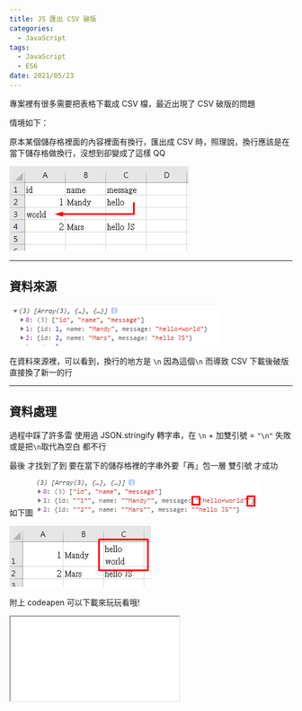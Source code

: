 ```yaml
---
title: JS 匯出 CSV 破版
categories:
  - JavaScript
tags:
  - JavaScript
  - ES6
date: 2021/05/23
---
```


專案裡有很多需要把表格下載成 CSV 檔，最近出現了 CSV 破版的問題

情境如下：

原本某個儲存格裡面的內容裡面有換行，匯出成 CSV 時，照理說，換行應該是在當下儲存格做換行，沒想到卻變成了這樣 QQ

<img src="/assets/images/js/js_export_csv_line/csv1.png" />

---

## 資料來源

<img src="/assets/images/js/js_export_csv_line/data1.png" />

在資料來源裡，可以看到，換行的地方是 `\n` 因為這個`\n` 而導致 CSV 下載後破版 直接換了新一的行

---

## 資料處理

過程中踩了許多雷
使用過 JSON.stringify 轉字串，在 `\n` + 加雙引號 = `"\n"` 失敗
或是把`\n`取代為空白 都不行

最後 才找到了到 要在當下的儲存格裡的字串外要「再」包一層 雙引號 才成功

如下圖
<img src="/assets/images/js/js_export_csv_line/data2.png" />

<img src="/assets/images/js/js_export_csv_line/csv2.png" />

附上 codeapen 可以下載來玩玩看哦!

<iframe src="//codepen.io/mtw/embed/mdWWKyX/"></iframe>
